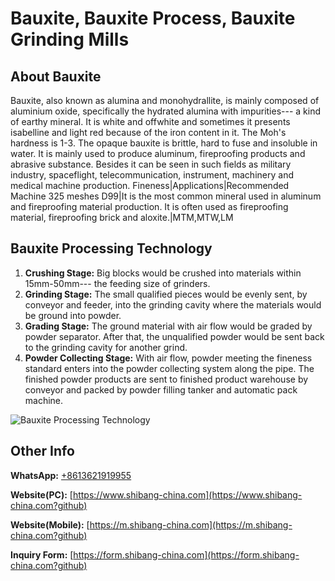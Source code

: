 # Bauxite, Bauxite Process, Bauxite Grinding Mills
## About Bauxite
Bauxite, also known as alumina and monohydrallite, is mainly composed of aluminium oxide, specifically the hydrated alumina with impurities--- a kind of earthy mineral. It is white and offwhite and sometimes it presents isabelline and light red because of the iron content in it. The Moh's hardness is 1-3. The opaque bauxite is brittle, hard to fuse and insoluble in water. It is mainly used to produce aluminum, fireproofing products and abrasive substance. Besides it can be seen in such fields as military industry, spaceflight, telecommunication, instrument, machinery and medical machine production.
Fineness|Applications|Recommended Machine
325 meshes D99|It is the most common mineral used in aluminum and fireproofing material production. It is often used as fireproofing material, fireproofing brick and aloxite.|MTM,MTW,LM
## Bauxite Processing Technology
1.  **Crushing Stage:** Big blocks would be crushed into materials within 15mm-50mm--- the feeding size of grinders.
2. **Grinding Stage:** The small qualified pieces would be evenly sent, by conveyor and feeder, into the grinding cavity where the materials would be ground into powder.
3. **Grading Stage:** The ground material with air flow would be graded by powder separator. After that, the unqualified powder would be sent back to the grinding cavity for another grind.
4. **Powder Collecting Stage:** With air flow, powder meeting the fineness standard enters into the powder collecting system along the pipe. The finished powder products are sent to finished product warehouse by conveyor and packed by powder filling tanker and automatic pack machine.

![Bauxite Processing Technology](https://static.sbmchina.com/images/business/mill/mtw-liuchengtu.jpg)
## Other Info
**WhatsApp:**  [+8613621919955](https://whatsapp.shibangsoft.com/WhatsApp.php)

**Website(PC):** [https://www.shibang-china.com](https://www.shibang-china.com?github)

**Website(Mobile):** [https://m.shibang-china.com](https://m.shibang-china.com?github)

**Inquiry Form:** [https://form.shibang-china.com](https://form.shibang-china.com?github)
